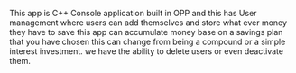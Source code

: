 This app is C++ Console application built in OPP and this has User management where users can add themselves and store 
what ever money they have to save this app can accumulate money base on a savings plan that you have chosen this can change 
from being a compound or a simple interest investment. we have the ability to delete users or even deactivate them.
